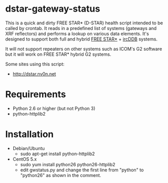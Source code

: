 dstar-gateway-status
====================

This is a quick and dirty FREE STAR* (D-STAR) health script intended to be called by crontab. It reads in a predefined list of systems (gateways and XRF reflectors) and performs a lookup on various data elements. It's designed to support both full and hybrid [FREE STAR\*](http://va3uv.com/freestar.htm) + [ircDDB](http://ircddb.net) systems.

It will not support repeaters on other systems such as ICOM's G2 software but it will work on FREE STAR* hybrid G2 systems.

Some sites using this script:
 * http://dstar.nv0n.net

Requirements
============

-	Python 2.6 or higher (but not Python 3)
-	python-httplib2

Installation
============

-	Debian/Ubuntu
	-	sudo apt-get install python-httplib2
-	CentOS 5.x
	-	sudo yum install python26 python26-httplib2
	-	edit gwstatus.py and change the first line from "python" to "python26" as shown in the comment.
